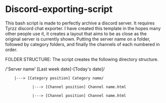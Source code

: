 # Discord-exporting-script
This bash script is made to perfectly archive a discord server. It requires Tyrzz discord chat exporter.
I have created this template in the hopes many other people use it, it creates a layout that aims to be as close as the original server is currently shown. Putting the server name on a folder, followed by category folders, and finally the channels of each numbered in order.

FOLDER STRUCTURE: The script creates the following directory structure.

/'Server name' [Last week date]-[Today's date]/

        |---> [Category position] Category name/

                |---> [Channel position] Channel name.html

                |---> [Channel position] Channel name.html
